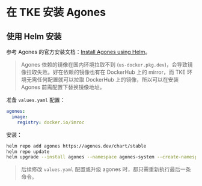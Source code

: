 # 在 TKE 安装 Agones

## 使用 Helm 安装

参考 Agones 的官方安装文档：[Install Agones using Helm](https://agones.dev/site/docs/installation/install-agones/helm/)。

> Agones 依赖的镜像在国内环境拉取不到 (`us-docker.pkg.dev`)，会导致镜像拉取失败。好在依赖的镜像也有在 DockerHub 上的 mirror，而 TKE 环境无需任何配置就可以拉取 DockerHub 上的镜像，所以可以在安装 Agones 前需配置下替换镜像地址。

准备 `values.yaml` 配置：

```yaml
agones:
  image:
    registry: docker.io/imroc
```

安装：

```bash
helm repo add agones https://agones.dev/chart/stable
helm repo update
helm upgrade --install agones --namespace agones-system --create-namespace -f values.yaml agones/agones
```

> 后续修改 `values.yaml` 配置或升级 agones 时，都只需重新执行最后一条命令。

